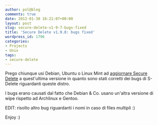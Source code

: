 ```yaml
---
author: pol@blog
comments: true
date: 2012-01-30 16:21:07+00:00
layout: post
slug: secure-delete-v1-9-7-bugs-fixed
title: 'Secure Delete v1.9.8: bugs fixed'
wordpress_id: 1796
categories:
- Projects
- Unix
tags:
- secure-delete
---
```


Prego chiunque usi Debian, Ubuntu o Linux Mint ad [aggiornare Secure Delete](https://github.com/downloads/polslinux/Secure-Delete/secure-delete_v1.9.8.tar.bz2) a quest'ultima versione in quanto sono stati corretti dei bugs di S-Delete riguardanti queste distro.

I bugs erano causati dal fatto che Debian & Co. usano un'altra versione di wipe rispetto ad Archlinux e Gentoo.

EDIT: risolto altro bug riguardanti i nomi in caso di files multipli :)

Enjoy :)
